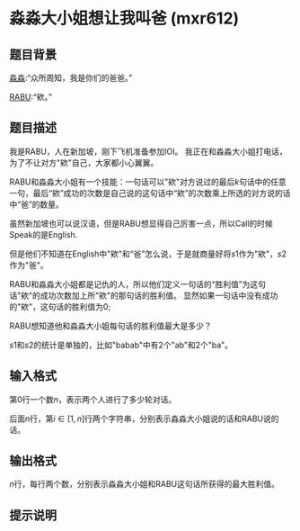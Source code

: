 # 淼淼大小姐想让我叫爸 (mxr612)

## 题目背景

[淼淼](https://www.luogu.com.cn/user/105934):“众所周知，我是你们的爸爸。”

[RABU](https://www.luogu.com.cn/user/30878):“欸。”

## 题目描述

我是RABU，人在新加坡，刚下飞机准备参加IOI。
我正在和淼淼大小姐打电话，为了不让对方"欸"自己，大家都小心翼翼。

RABU和淼淼大小姐有一个技能：一句话可以"欸"对方说过的最后$k$句话中的任意一句，最后“欸”成功的次数是自己说的这句话中“欸”的次数乘上所选的对方说的话中“爸”的数量。

虽然新加坡也可以说汉语，但是RABU想显得自己厉害一点，所以Call的时候Speak的是English.

但是他们不知道在English中"欸"和“爸”怎么说，于是就商量好将$s1$作为"欸"，$s2$作为"爸"。

RABU和淼淼大小姐都是记仇的人，所以他们定义一句话的“胜利值”为这句话"欸"的成功次数加上所"欸"的那句话的胜利值。
显然如果一句话中没有成功的"欸"，这句话的胜利值为$0$;

RABU想知道他和淼淼大小姐每句话的胜利值最大是多少？

$s1$和$s2$的统计是单独的，比如"babab"中有$2$个"ab"和$2$个"ba"。

## 输入格式

第$0$行一个数$n$，表示两个人进行了多少轮对话。

后面$n$行，第$i \in [1,n]$行两个字符串，分别表示淼淼大小姐说的话和RABU说的话。

## 输出格式

$n$行，每行两个数，分别表示淼淼大小姐和RABU这句话所获得的最大胜利值。

## 提示说明


